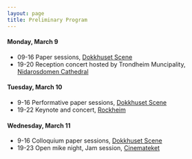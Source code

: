 ```yaml
---
layout: page
title: Preliminary Program
---
```



 
#### Monday, March 9
* 09-16 Paper sessions, [Dokkhuset Scene](https://dokkhuset.no/) 
* 19-20 Reception concert hosted by Trondheim Muncipality, [Nidarosdomen Cathedral](https://www.nidarosdomen.no/en/)   
 
#### Tuesday, March 10
* 9-16 Performative paper sessions, [Dokkhuset Scene](https://dokkhuset.no/) 
* 19-22 Keynote and concert, [Rockheim](https://rockheim.no/en/about-rockheim)   
 
#### Wednesday, March 11
* 9-16 Colloquium paper sessions, [Dokkhuset Scene](https://dokkhuset.no/)
* 19-23 Open mike night, Jam session, [Cinemateket](http://www.cinemateket-trondheim.no/)   
